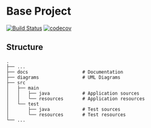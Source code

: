 # Base Project
[![Build Status](https://travis-ci.org/Coffee0324/BaseProject.svg?branch=master)](https://travis-ci.org/Coffee0324/BaseProject)
[![codecov](https://codecov.io/gh/Coffee0324/BaseProject/branch/master/graph/badge.svg)](https://codecov.io/gh/Coffee0324/BaseProject)

## Structure
```
.
├── ...
├── docs                    # Documentation
├── diagrams                # UML Diagrams
├── src
│   ├── main
│   │   ├── java            # Application sources
│   │   └── resources       # Application resources
│   └── test
│       ├── java            # Test sources
│       └── resources       # Test resources
└── ...
```

